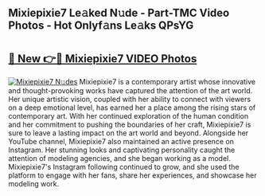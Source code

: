 ## Mixiepixie7 Le𝚊ked N𝚞de - Part-TMC Video Photos - Hot Onlyf𝚊ns Le𝚊ks QPsYG

# <h2><a href="http://ab53527.deff.icu/?id=Mixiepixie7">🔗 New 👉🔴 Mixiepixie7 VIDEO Photos</a></h2>

[![Mixiepixie7 N𝚞des](https://i.imgur.com/rIISA9y.gif)](http://ab53527.deff.icu/?id=Mixiepixie7)
Mixiepixie7 is a contemporary artist whose innovative and thought-provoking works have captured the attention of the art world. Her unique artistic vision, coupled with her ability to connect with viewers on a deep emotional level, has earned her a place among the rising stars of contemporary art. With her continued exploration of the human condition and her commitment to pushing the boundaries of her craft, Mixiepixie7 is sure to leave a lasting impact on the art world and beyond. Alongside her YouTube channel, Mixiepixie7 also maintained an active presence on Instagram. Her stunning looks and captivating personality caught the attention of modeling agencies, and she began working as a model. Mixiepixie7's Instagram following continued to grow, and she used the platform to engage with her fans, share her experiences, and showcase her modeling work.
